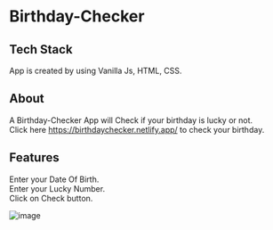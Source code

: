 # Birthday-Checker

## Tech Stack
App is created by using Vanilla Js, HTML, CSS.

## About
A Birthday-Checker App will Check if your birthday is lucky or not.<br/>
Click here https://birthdaychecker.netlify.app/ to check your birthday.

## Features
Enter your Date Of Birth.<br/>
Enter your Lucky Number.<br/>
Click on Check button.<br/>

![image](https://user-images.githubusercontent.com/110299602/211191677-8525c9a1-10c8-4d17-b8ec-5ff04db5c7c3.png)

